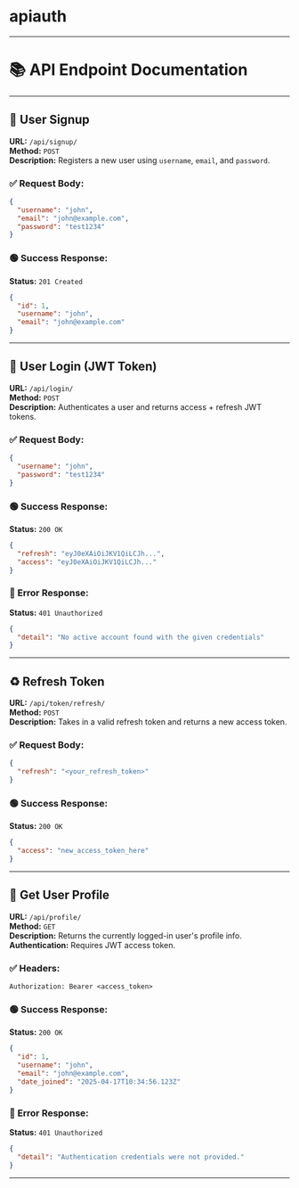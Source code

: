 # apiauth

---

# 📚 API Endpoint Documentation

---

## 🔐 User Signup

**URL:** `/api/signup/`  
**Method:** `POST`  
**Description:** Registers a new user using `username`, `email`, and `password`.

### ✅ Request Body:

```json
{
  "username": "john",
  "email": "john@example.com",
  "password": "test1234"
}
```

### 🟢 Success Response:

**Status:** `201 Created`

```json
{
  "id": 1,
  "username": "john",
  "email": "john@example.com"
}
```

---

## 🔑 User Login (JWT Token)

**URL:** `/api/login/`  
**Method:** `POST`  
**Description:** Authenticates a user and returns access + refresh JWT tokens.

### ✅ Request Body:

```json
{
  "username": "john",
  "password": "test1234"
}
```

### 🟢 Success Response:

**Status:** `200 OK`

```json
{
  "refresh": "eyJ0eXAiOiJKV1QiLCJh...",
  "access": "eyJ0eXAiOiJKV1QiLCJh..."
}
```

### 🔴 Error Response:

**Status:** `401 Unauthorized`

```json
{
  "detail": "No active account found with the given credentials"
}
```

---

## ♻️ Refresh Token

**URL:** `/api/token/refresh/`  
**Method:** `POST`  
**Description:** Takes in a valid refresh token and returns a new access token.

### ✅ Request Body:

```json
{
  "refresh": "<your_refresh_token>"
}
```

### 🟢 Success Response:

**Status:** `200 OK`

```json
{
  "access": "new_access_token_here"
}
```

---

## 👤 Get User Profile

**URL:** `/api/profile/`  
**Method:** `GET`  
**Description:** Returns the currently logged-in user's profile info.  
**Authentication:** Requires JWT access token.

### ✅ Headers:

```
Authorization: Bearer <access_token>
```

### 🟢 Success Response:

**Status:** `200 OK`

```json
{
  "id": 1,
  "username": "john",
  "email": "john@example.com",
  "date_joined": "2025-04-17T10:34:56.123Z"
}
```

### 🔴 Error Response:

**Status:** `401 Unauthorized`

```json
{
  "detail": "Authentication credentials were not provided."
}
```

---
